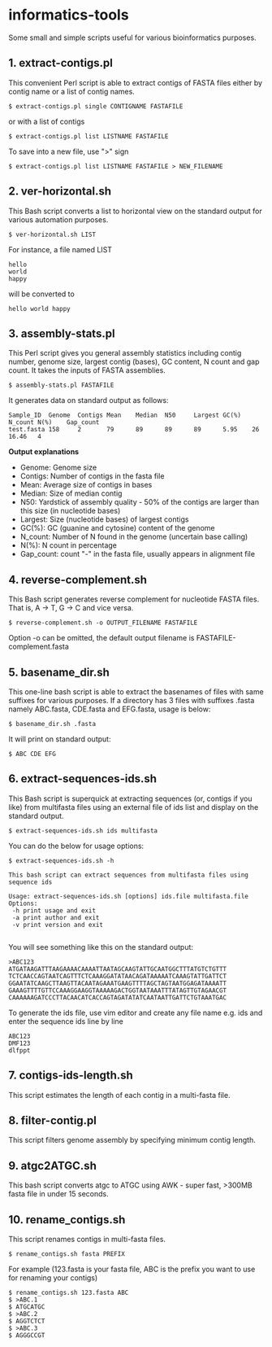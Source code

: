 # informatics-tools
Some small and simple scripts useful for various bioinformatics purposes. 

## 1. extract-contigs.pl
This convenient Perl script is able to extract contigs of FASTA files either by contig name or a list of contig names.
```
$ extract-contigs.pl single CONTIGNAME FASTAFILE
```
or with a list of contigs
```
$ extract-contigs.pl list LISTNAME FASTAFILE
```
To save into a new file, use ">" sign
```
$ extract-contigs.pl list LISTNAME FASTAFILE > NEW_FILENAME
```
## 2. ver-horizontal.sh
This Bash script converts a list to horizontal view on the standard output for various automation purposes.
```
$ ver-horizontal.sh LIST
```
For instance, a file named LIST
```
hello
world
happy
```
will be converted to 
```
hello world happy
```
## 3. assembly-stats.pl
This Perl script gives you general assembly statistics including contig number, genome size, largest contig (bases), GC content, N count and gap count. It takes the inputs of FASTA assemblies.
```
$ assembly-stats.pl FASTAFILE
```
It generates data on standard output as follows:
```
Sample_ID  Genome  Contigs Mean    Median  N50     Largest GC(%)   N_count N(%)    Gap_count
test.fasta 158     2       79      89      89      89      5.95    26      16.46   4
```
**Output explanations**
* Genome: Genome size
* Contigs: Number of contigs in the fasta file
* Mean: Average size of contigs in bases
* Median: Size of median contig
* N50: Yardstick of assembly quality - 50% of the contigs are larger than this size (in nucleotide bases) 
* Largest: Size (nucleotide bases) of largest contigs
* GC(%): GC (guanine and cytosine) content of the genome
* N_count: Number of N found in the genome (uncertain base calling)
* N(%): N count in percentage
* Gap_count: count "-" in the fasta file, usually appears in alignment file

## 4. reverse-complement.sh
This Bash script generates reverse complement for nucleotide FASTA files. That is, A -> T, G -> C and vice versa.
```
$ reverse-complement.sh -o OUTPUT_FILENAME FASTAFILE
```
Option -o can be omitted, the default output filename is FASTAFILE-complement.fasta

## 5. basename_dir.sh
This one-line bash script is able to extract the basenames of files with same suffixes for various purposes.
If a directory has 3 files with suffixes .fasta namely ABC.fasta, CDE.fasta and EFG.fasta, usage is below:
```
$ basename_dir.sh .fasta
```
It will print on standard output:
```
$ ABC CDE EFG
```

## 6. extract-sequences-ids.sh
This Bash script is superquick at extracting sequences (or, contigs if you like) from multifasta files using an external file of ids list and display on the standard output.
```
$ extract-sequences-ids.sh ids multifasta
```
You can do the below for usage options:
```
$ extract-sequences-ids.sh -h

This bash script can extract sequences from multifasta files using sequence ids

Usage: extract-sequences-ids.sh [options] ids.file multifasta.file
Options:
 -h print usage and exit
 -a print author and exit
 -v print version and exit
 
```
You will see something like this on the standard output:
```
>ABC123
ATGATAAGATTTAAGAAAACAAAATTAATAGCAAGTATTGCAATGGCTTTATGTCTGTTT
TCTCAACCAGTAATCAGTTTCTCAAAGGATATAACAGATAAAAATCAAAGTATTGATTCT
GGAATATCAAGCTTAAGTTACAATAGAAATGAAGTTTTAGCTAGTAATGGAGATAAAATT
GAAAGTTTTGTTCCAAAGGAAGGTAAAAAGACTGGTAATAAATTTATAGTTGTAGAACGT
CAAAAAAGATCCCTTACAACATCACCAGTAGATATATCAATAATTGATTCTGTAAATGAC
```
To generate the ids file, use vim editor and create any file name e.g. ids and enter the sequence ids line by line
```
ABC123
DMF123
dlfppt
```
## 7. contigs-ids-length.sh
This script estimates the length of each contig in a multi-fasta file.

##	8. filter-contig.pl
This script filters genome assembly by specifying minimum contig length.

##	9. atgc2ATGC.sh
This bash script converts atgc to ATGC using AWK - super fast, >300MB fasta file in under 15 seconds.

## 10. rename_contigs.sh
This script renames contigs in multi-fasta files.
```
$ rename_contigs.sh fasta PREFIX
```
For example (123.fasta is your fasta file, ABC is the prefix you want to use for renaming your contigs)
```
$ rename_contigs.sh 123.fasta ABC
$ >ABC.1
$ ATGCATGC
$ >ABC.2
$ AGGTCTCT
$ >ABC.3
$ AGGGCCGT
```
